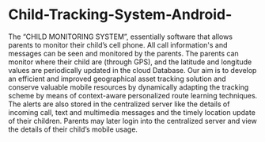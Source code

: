 Child-Tracking-System-Android-
==============================
The “CHILD MONITORING SYSTEM”, essentially software that allows parents to monitor their child’s cell phone. All call information's and messages can be seen and monitored by the parents. The parents can monitor where their child are (through GPS), and the latitude and longitude values are periodically updated in the cloud Database. Our aim is to develop an efficient and improved geographical asset tracking solution and conserve valuable mobile resources by dynamically adapting the tracking scheme by means of context-aware personalized route learning techniques. The alerts are also stored in the centralized server like the details of incoming call, text and multimedia messages and the timely location update of their children. Parents may later login into the centralized server and view the details of their child’s mobile usage.
